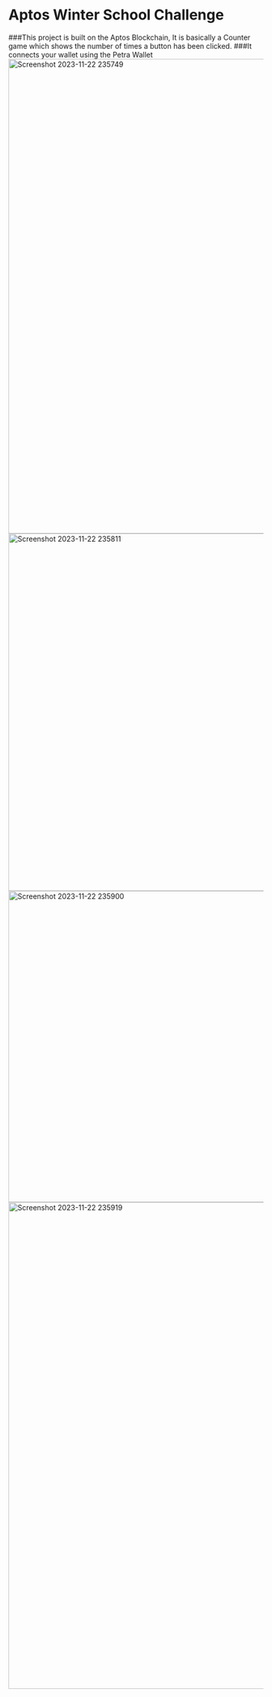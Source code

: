 # Aptos Winter School Challenge
###This project is built on the Aptos Blockchain, It is basically a Counter game which shows the number of times a button has been clicked. 
###It connects your wallet using the Petra Wallet 
<img width="936" alt="Screenshot 2023-11-22 235749" src="https://github.com/aadhyamathur/aptos-winter-school/assets/91031410/3d1c9e22-e487-4c9c-b3ed-135239bbf454">
<img width="705" alt="Screenshot 2023-11-22 235811" src="https://github.com/aadhyamathur/aptos-winter-school/assets/91031410/f6393ba1-bd45-45f2-b65f-86be2d1ddea4">
<img width="614" alt="Screenshot 2023-11-22 235900" src="https://github.com/aadhyamathur/aptos-winter-school/assets/91031410/6ec9ba0d-903b-4560-b31d-579c3a55e44c">
<img width="960" alt="Screenshot 2023-11-22 235919" src="https://github.com/aadhyamathur/aptos-winter-school/assets/91031410/99d9cd2a-cac6-449e-9597-4634085e6b30">
